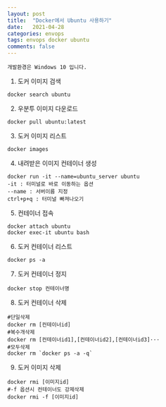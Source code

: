 ```yaml
---
layout: post
title:  "Docker에서 Ubuntu 사용하기"
date:   2021-04-28
categories: envops
tags: envops docker ubuntu
comments: false
---
```

`개발환경은 Windows 10 입니다.`

1. 도커 이미지 검색
```
docker search ubuntu
```
2. 우분투 이미지 다운로드
```
docker pull ubuntu:latest
```
3. 도커 이미지 리스트
```
docker images
```
4. 내려받은 이미지 컨테이너 생성
```
docker run -it --name=ubuntu_server ubuntu
-it : 터미널로 바로 이동하는 옵션
--name : 서버이름 지정
ctrl+p+q : 터미널 빠져나오기
```
5. 컨테이너 접속
```
docker attach ubuntu
docker exec-it ubuntu bash
```
6. 도커 컨테이너 리스트
```
docker ps -a
```
7. 도커 컨테이너 정지
```
docker stop 컨테이너명
```
8. 도커 컨테이너 삭제
```
#단일삭제
docker rm [컨테이너id] 
#복수개삭제
docker rm [컨테이너id1],[컨테이너id2],[컨테이너id3]··· 
#모두삭제
docker rm `docker ps -a -q` 
```
9. 도커 이미지 삭제
```
docker rmi [이미지id]
#-f 옵션시 컨테이너도 강제삭제
docker rmi -f [이미지id]
```